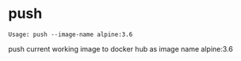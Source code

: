 push
====

```
Usage: push --image-name alpine:3.6
```

push current working image to docker hub as image name alpine:3.6
